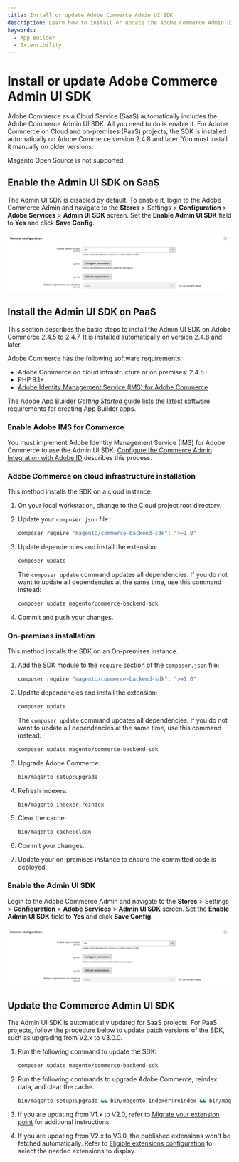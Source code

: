 ```yaml
---
title: Install or update Adobe Commerce Admin UI SDK
description: Learn how to install or update the Adobe Commerce Admin UI SDK.
keywords:
  - App Builder
  - Extensibility
---
```


# Install or update Adobe Commerce Admin UI SDK

Adobe Commerce as a Cloud Service (SaaS) automatically includes the Adobe Commerce Admin UI SDK. All you need to do is enable it. For Adobe Commerce on Cloud and on-premises (PaaS) projects, the SDK is installed automatically on Adobe Commerce version 2.4.8 and later. You must install it manually on older versions.

<InlineAlert variant="info" slots="text1" />

Magento Open Source is not supported.

## Enable the Admin UI SDK on SaaS

<Edition name="saas" />

The Admin UI SDK is disabled by default. To enable it, login to the Adobe Commerce Admin and navigate to the  **Stores** > Settings > **Configuration** > **Adobe Services** > **Admin UI SDK** screen. Set the **Enable Admin UI SDK** field to **Yes** and click **Save Config**.

![Admin UI SDK general configuration](../_images/admin-ui-sdk/configuration/general.png)

## Install the Admin UI SDK on PaaS

<Edition name="paas" />

This section describes the basic steps to install the Admin UI SDK on Adobe Commerce 2.4.5 to 2.4.7. It is installed automatically on version 2.4.8 and later.

Adobe Commerce has the following software requirements:

* Adobe Commerce on cloud infrastructure or on premises: 2.4.5+
* PHP 8.1+
* [Adobe Identity Management Service (IMS) for Adobe Commerce](https://experienceleague.adobe.com/docs/commerce-admin/start/admin/ims/adobe-ims-integration-overview.html)

The [Adobe App Builder _Getting Started_ guide](https://developer.adobe.com/app-builder/docs/getting_started/) lists the latest software requirements for creating App Builder apps.

### Enable Adobe IMS for Commerce

You must implement Adobe Identity Management Service (IMS) for Adobe Commerce to use the Admin UI SDK. [Configure the Commerce Admin Integration with Adobe ID](https://experienceleague.adobe.com/docs/commerce-admin/start/admin/ims/adobe-ims-config.html?lang=en) describes this process.

### Adobe Commerce on cloud infrastructure installation

This method installs the SDK on a cloud instance.

1. On your local workstation, change to the Cloud project root directory.

1. Update your `composer.json` file:

   ```bash
   composer require "magento/commerce-backend-sdk": ">=1.0"
   ```

1. Update dependencies and install the extension:

   ```bash
   composer update
   ```

   The `composer update` command updates all dependencies. If you do not want to update all dependencies at the same time, use this command instead:

   ```bash
   composer update magento/commerce-backend-sdk
   ```

1. Commit and push your changes.

### On-premises installation

This method installs the SDK on an On-premises instance.

1. Add the SDK module to the `require` section of the `composer.json` file:

   ```bash
   composer require "magento/commerce-backend-sdk": ">=1.0"
   ```

1. Update dependencies and install the extension:

   ```bash
   composer update
   ```

   The `composer update` command updates all dependencies. If you do not want to update all dependencies at the same time, use this command instead:

   ```bash
   composer update magento/commerce-backend-sdk
   ```

1. Upgrade Adobe Commerce:

   ```bash
   bin/magento setup:upgrade
   ```

1. Refresh indexes:

   ```bash
   bin/magento indexer:reindex
   ```

1. Clear the cache:

   ```bash
   bin/magento cache:clean
   ```

1. Commit your changes.

1. Update your on-premises instance to ensure the committed code is deployed.

### Enable the Admin UI SDK

Login to the Adobe Commerce Admin and navigate to the  **Stores** > Settings > **Configuration** > **Adobe Services** > **Admin UI SDK** screen. Set the **Enable Admin UI SDK** field to **Yes** and click **Save Config**.

![Admin UI SDK general configuration](../_images/admin-ui-sdk/configuration/general.png)

## Update the Commerce Admin UI SDK

<Edition name="paas" />

The Admin UI SDK is automatically updated for SaaS projects. For PaaS projects, follow the procedure below to update patch versions of the SDK, such as upgrading from V2.x to V3.0.0.

1. Run the following command to update the SDK:

   ```bash
   composer update magento/commerce-backend-sdk
   ```

1. Run the following commands to upgrade Adobe Commerce, reindex data, and clear the cache.

   ```bash
   bin/magento setup:upgrade && bin/magento indexer:reindex && bin/magento cache:clean
   ```

1. If you are updating from V1.x to V2.0, refer to [Migrate your extension point](./extension-points/index.md#migrate-your-extension-point-from-version-1x-to-20) for additional instructions.

1. If you are updating from V2.x to V3.0, the published extensions won't be fetched automatically. Refer to [Eligible extensions configuration](./eligible-extensions-config.md) to select the needed extensions to display.
